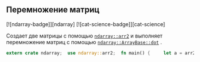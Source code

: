 ## Перемножение матриц

[![ndarray-badge]][ndarray] [![cat-science-badge]][cat-science]

Создает две матрицы с помощью [`ndarray::arr2`](https://docs.rs/ndarray/*/ndarray/fn.arr2.html) и выполняет перемножение матриц с помощью [`ndarray::ArrayBase::dot`](https://docs.rs/ndarray/*/ndarray/struct.ArrayBase.html#method.dot-1) .

```rust
extern crate ndarray;  use ndarray::arr2;  fn main() {     let a = arr2(&[[1, 2, 3],                    [4, 5, 6]]);      let b = arr2(&[[6, 3],                    [5, 2],                    [4, 1]]);      println!("{}", a.dot(&b)); }
```


